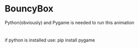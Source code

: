 # BouncyBox

Python(obviously) and Pygame is needed to run this animation
#
if python is installed use:
pip install pygame
